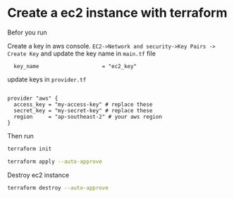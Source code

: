 # Create a ec2 instance with terraform

Befor you run

Create a key in aws console. `EC2->Network and security->Key Pairs -> Create Key` and update the key name in `main.tf` file

```hcl
  key_name                    = "ec2_key"

```

update keys in `provider.tf`

```hcl

provider "aws" {
  access_key = "my-access-key" # replace these
  secret_key = "my-secret-key" # replace these
  region     = "ap-southeast-2" # your aws region
}

```

Then run

```bash
terraform init

terraform apply --auto-approve

```

Destroy ec2 instance

```bash
terraform destroy --auto-approve

```
